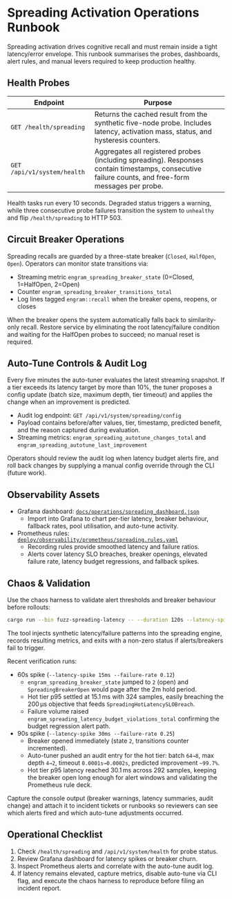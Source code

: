 # Spreading Activation Operations Runbook

Spreading activation drives cognitive recall and must remain inside a tight
latency/error envelope. This runbook summarises the probes, dashboards, alert
rules, and manual levers required to keep production healthy.

## Health Probes

| Endpoint | Purpose |
| --- | --- |
| `GET /health/spreading` | Returns the cached result from the synthetic five-node probe. Includes latency, activation mass, status, and hysteresis counters. |
| `GET /api/v1/system/health` | Aggregates all registered probes (including spreading). Responses contain timestamps, consecutive failure counts, and free-form messages per probe. |

Health tasks run every 10 seconds. Degraded status triggers a warning, while
three consecutive probe failures transition the system to `unhealthy` and flip
`/health/spreading` to HTTP 503.

## Circuit Breaker Operations

Spreading recalls are guarded by a three-state breaker (`Closed`, `HalfOpen`,
`Open`). Operators can monitor state transitions via:

- Streaming metric `engram_spreading_breaker_state` (0=Closed, 1=HalfOpen, 2=Open)
- Counter `engram_spreading_breaker_transitions_total`
- Log lines tagged `engram::recall` when the breaker opens, reopens, or closes

When the breaker opens the system automatically falls back to similarity-only
recall. Restore service by eliminating the root latency/failure condition and
waiting for the HalfOpen probes to succeed; no manual reset is required.

## Auto-Tune Controls & Audit Log

Every five minutes the auto-tuner evaluates the latest streaming snapshot. If a
tier exceeds its latency target by more than 10%, the tuner proposes a config
update (batch size, maximum depth, tier timeout) and applies the change when
an improvement is predicted.

- Audit log endpoint: `GET /api/v1/system/spreading/config`
- Payload contains before/after values, tier, timestamp, predicted benefit, and
  the reason captured during evaluation.
- Streaming metrics: `engram_spreading_autotune_changes_total` and
  `engram_spreading_autotune_last_improvement`

Operators should review the audit log when latency budget alerts fire, and roll
back changes by supplying a manual config override through the CLI (future
work).

## Observability Assets

- Grafana dashboard: [`docs/operations/spreading_dashboard.json`](spreading_dashboard.json)
  - Import into Grafana to chart per-tier latency, breaker behaviour, fallback
    rates, pool utilisation, and auto-tune activity.
- Prometheus rules: [`deploy/observability/prometheus/spreading.rules.yaml`](../../deploy/observability/prometheus/spreading.rules.yaml)
  - Recording rules provide smoothed latency and failure ratios.
  - Alerts cover latency SLO breaches, breaker openings, elevated failure rate,
    latency budget regressions, and fallback spikes.

## Chaos & Validation

Use the chaos harness to validate alert thresholds and breaker behaviour before
rollouts:

```bash
cargo run --bin fuzz-spreading-latency -- --duration 120s --latency-spike 15ms --failure-rate 0.15
```

The tool injects synthetic latency/failure patterns into the spreading engine,
records resulting metrics, and exits with a non-zero status if alerts/breakers
fail to trigger.

Recent verification runs:

- 60s spike (`--latency-spike 15ms --failure-rate 0.12`)
  - `engram_spreading_breaker_state` jumped to `2` (open) and
    `SpreadingBreakerOpen` would page after the 2m hold period.
  - Hot tier p95 settled at 15.1 ms with 324 samples, easily breaching the 200 µs
    objective that feeds `SpreadingHotLatencySLOBreach`.
  - Failure volume raised `engram_spreading_latency_budget_violations_total`
    confirming the budget regression alert path.
- 90s spike (`--latency-spike 30ms --failure-rate 0.25`)
  - Breaker opened immediately (state `2`, transitions counter incremented).
  - Auto-tuner pushed an audit entry for the hot tier: batch `64→8`, max depth
    `4→2`, timeout `0.0001s→0.0002s`, predicted improvement `~99.7%`.
  - Hot tier p95 latency reached 30.1 ms across 292 samples, keeping the breaker
    open long enough for alert windows and validating the Prometheus rule deck.

Capture the console output (breaker warnings, latency summaries, audit change)
and attach it to incident tickets or runbooks so reviewers can see which alerts
fired and which auto-tune adjustments occurred.

## Operational Checklist

1. Check `/health/spreading` and `/api/v1/system/health` for probe status.
2. Review Grafana dashboard for latency spikes or breaker churn.
3. Inspect Prometheus alerts and correlate with the auto-tune audit log.
4. If latency remains elevated, capture metrics, disable auto-tune via CLI flag,
   and execute the chaos harness to reproduce before filing an incident report.
